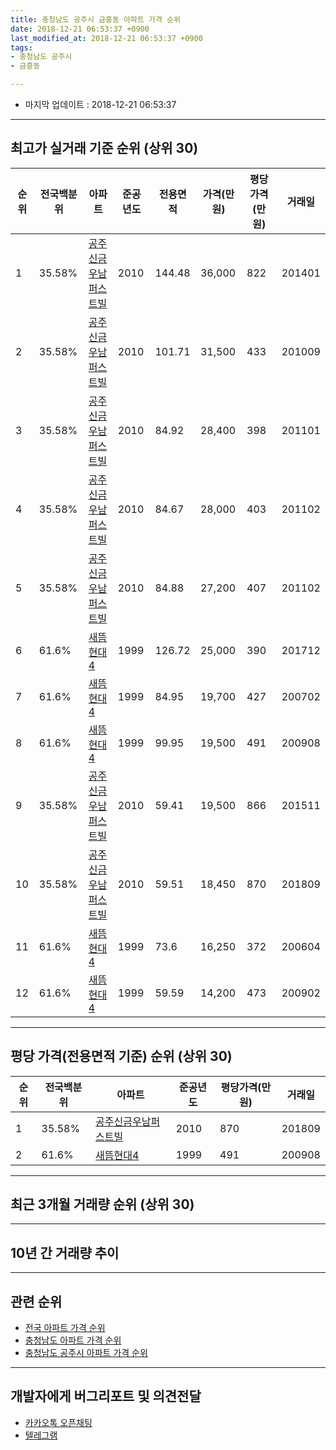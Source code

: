 ```yaml
---
title: 충청남도 공주시 금흥동 아파트 가격 순위
date: 2018-12-21 06:53:37 +0900
last_modified_at: 2018-12-21 06:53:37 +0900
tags:
- 충청남도 공주시
- 금흥동

---
```


* 마지막 업데이트 : 2018-12-21 06:53:37

---

## 최고가 실거래 기준 순위 (상위 30)


|순위|전국백분위|아파트|준공년도|전용면적|가격(만원)|평당가격(만원)|거래일|
|---|---|---|---|---|---|---|---|
|1|35.58%|[공주신금우남퍼스트빌](https://search.naver.com/search.naver?query=%EC%B6%A9%EC%B2%AD%EB%82%A8%EB%8F%84+%EA%B3%B5%EC%A3%BC%EC%8B%9C+%EA%B8%88%ED%9D%A5%EB%8F%99+%EA%B3%B5%EC%A3%BC%EC%8B%A0%EA%B8%88%EC%9A%B0%EB%82%A8%ED%8D%BC%EC%8A%A4%ED%8A%B8%EB%B9%8C)|2010|144.48|36,000|822|201401|
|2|35.58%|[공주신금우남퍼스트빌](https://search.naver.com/search.naver?query=%EC%B6%A9%EC%B2%AD%EB%82%A8%EB%8F%84+%EA%B3%B5%EC%A3%BC%EC%8B%9C+%EA%B8%88%ED%9D%A5%EB%8F%99+%EA%B3%B5%EC%A3%BC%EC%8B%A0%EA%B8%88%EC%9A%B0%EB%82%A8%ED%8D%BC%EC%8A%A4%ED%8A%B8%EB%B9%8C)|2010|101.71|31,500|433|201009|
|3|35.58%|[공주신금우남퍼스트빌](https://search.naver.com/search.naver?query=%EC%B6%A9%EC%B2%AD%EB%82%A8%EB%8F%84+%EA%B3%B5%EC%A3%BC%EC%8B%9C+%EA%B8%88%ED%9D%A5%EB%8F%99+%EA%B3%B5%EC%A3%BC%EC%8B%A0%EA%B8%88%EC%9A%B0%EB%82%A8%ED%8D%BC%EC%8A%A4%ED%8A%B8%EB%B9%8C)|2010|84.92|28,400|398|201101|
|4|35.58%|[공주신금우남퍼스트빌](https://search.naver.com/search.naver?query=%EC%B6%A9%EC%B2%AD%EB%82%A8%EB%8F%84+%EA%B3%B5%EC%A3%BC%EC%8B%9C+%EA%B8%88%ED%9D%A5%EB%8F%99+%EA%B3%B5%EC%A3%BC%EC%8B%A0%EA%B8%88%EC%9A%B0%EB%82%A8%ED%8D%BC%EC%8A%A4%ED%8A%B8%EB%B9%8C)|2010|84.67|28,000|403|201102|
|5|35.58%|[공주신금우남퍼스트빌](https://search.naver.com/search.naver?query=%EC%B6%A9%EC%B2%AD%EB%82%A8%EB%8F%84+%EA%B3%B5%EC%A3%BC%EC%8B%9C+%EA%B8%88%ED%9D%A5%EB%8F%99+%EA%B3%B5%EC%A3%BC%EC%8B%A0%EA%B8%88%EC%9A%B0%EB%82%A8%ED%8D%BC%EC%8A%A4%ED%8A%B8%EB%B9%8C)|2010|84.88|27,200|407|201102|
|6|61.6%|[새뜸현대4](https://search.naver.com/search.naver?query=%EC%B6%A9%EC%B2%AD%EB%82%A8%EB%8F%84+%EA%B3%B5%EC%A3%BC%EC%8B%9C+%EA%B8%88%ED%9D%A5%EB%8F%99+%EC%83%88%EB%9C%B8%ED%98%84%EB%8C%804)|1999|126.72|25,000|390|201712|
|7|61.6%|[새뜸현대4](https://search.naver.com/search.naver?query=%EC%B6%A9%EC%B2%AD%EB%82%A8%EB%8F%84+%EA%B3%B5%EC%A3%BC%EC%8B%9C+%EA%B8%88%ED%9D%A5%EB%8F%99+%EC%83%88%EB%9C%B8%ED%98%84%EB%8C%804)|1999|84.95|19,700|427|200702|
|8|61.6%|[새뜸현대4](https://search.naver.com/search.naver?query=%EC%B6%A9%EC%B2%AD%EB%82%A8%EB%8F%84+%EA%B3%B5%EC%A3%BC%EC%8B%9C+%EA%B8%88%ED%9D%A5%EB%8F%99+%EC%83%88%EB%9C%B8%ED%98%84%EB%8C%804)|1999|99.95|19,500|491|200908|
|9|35.58%|[공주신금우남퍼스트빌](https://search.naver.com/search.naver?query=%EC%B6%A9%EC%B2%AD%EB%82%A8%EB%8F%84+%EA%B3%B5%EC%A3%BC%EC%8B%9C+%EA%B8%88%ED%9D%A5%EB%8F%99+%EA%B3%B5%EC%A3%BC%EC%8B%A0%EA%B8%88%EC%9A%B0%EB%82%A8%ED%8D%BC%EC%8A%A4%ED%8A%B8%EB%B9%8C)|2010|59.41|19,500|866|201511|
|10|35.58%|[공주신금우남퍼스트빌](https://search.naver.com/search.naver?query=%EC%B6%A9%EC%B2%AD%EB%82%A8%EB%8F%84+%EA%B3%B5%EC%A3%BC%EC%8B%9C+%EA%B8%88%ED%9D%A5%EB%8F%99+%EA%B3%B5%EC%A3%BC%EC%8B%A0%EA%B8%88%EC%9A%B0%EB%82%A8%ED%8D%BC%EC%8A%A4%ED%8A%B8%EB%B9%8C)|2010|59.51|18,450|870|201809|
|11|61.6%|[새뜸현대4](https://search.naver.com/search.naver?query=%EC%B6%A9%EC%B2%AD%EB%82%A8%EB%8F%84+%EA%B3%B5%EC%A3%BC%EC%8B%9C+%EA%B8%88%ED%9D%A5%EB%8F%99+%EC%83%88%EB%9C%B8%ED%98%84%EB%8C%804)|1999|73.6|16,250|372|200604|
|12|61.6%|[새뜸현대4](https://search.naver.com/search.naver?query=%EC%B6%A9%EC%B2%AD%EB%82%A8%EB%8F%84+%EA%B3%B5%EC%A3%BC%EC%8B%9C+%EA%B8%88%ED%9D%A5%EB%8F%99+%EC%83%88%EB%9C%B8%ED%98%84%EB%8C%804)|1999|59.59|14,200|473|200902|


---

## 평당 가격(전용면적 기준) 순위 (상위 30)


|순위|전국백분위|아파트|준공년도|평당가격(만원)|거래일|
|---|---|---|---|---|---|
|1|35.58%|[공주신금우남퍼스트빌](https://search.naver.com/search.naver?query=%EC%B6%A9%EC%B2%AD%EB%82%A8%EB%8F%84+%EA%B3%B5%EC%A3%BC%EC%8B%9C+%EA%B8%88%ED%9D%A5%EB%8F%99+%EA%B3%B5%EC%A3%BC%EC%8B%A0%EA%B8%88%EC%9A%B0%EB%82%A8%ED%8D%BC%EC%8A%A4%ED%8A%B8%EB%B9%8C)|2010|870|201809|
|2|61.6%|[새뜸현대4](https://search.naver.com/search.naver?query=%EC%B6%A9%EC%B2%AD%EB%82%A8%EB%8F%84+%EA%B3%B5%EC%A3%BC%EC%8B%9C+%EA%B8%88%ED%9D%A5%EB%8F%99+%EC%83%88%EB%9C%B8%ED%98%84%EB%8C%804)|1999|491|200908|


---

## 최근 3개월 거래량 순위 (상위 30)


<div style="width:100%;">
    <canvas id="deal_count_ranking" height="250"></canvas>
</div>


<script>
new Chart(document.getElementById("deal_count_ranking"), {
    type: 'horizontalBar',
    data: {
        labels: ['새뜸현대4', '공주신금우남퍼스트빌'],
        datasets: [{
            label: '실거래 수',
            data: [6, 3],
            borderColor: "rgba(255, 0, 128, 1)",
            backgroundColor: "rgba(255, 0, 128, 0.5)",
            fill: false,
        }]
    },
    options: {
        responsive: true,
        title: {
            display: true,
            text: '최근 3개월 거래량 순위'
        },
        tooltips: {
            mode: 'index',
            intersect: false,
            callbacks: {
                title: function(tooltipItems, data) {
                    return "실거래 수:";
                },
                label: function(tooltipItem, data) {
                    return data.labels[tooltipItem.index] + ": " + tooltipItem.xLabel;
                }
            }
        },
        hover: {
            mode: 'nearest',
            intersect: true
        },
        scales: {
            xAxes: [{
                display: true,
                scaleLabel: {
                    display: true,
                    labelString: '실거래 수'
                },
                ticks: {
                    suggestedMin: 0,
                }
            }],
            yAxes: [{
                display: true,
                ticks: {
                    autoSkip: false,
                    callback: function(value, index, values) {
                        if (value.length > 15)
                            return value.substr(0, 13) + "...";
                        else
                            return value;
                    }
                },
                scaleLabel: {
                    display: false,
                }
            }]
        }
    }
});

</script>


---

## 10년 간 거래량 추이


<div style="width:100%;">
    <canvas id="deal_progress" height="250"></canvas>
</div>

<script>
new Chart(document.getElementById("deal_progress"), {
    type: 'line',
    data: {
        labels: ['200812','200901','200902','200903','200904','200905','200906','200907','200908','200909','200910','200911','200912','201001','201002','201003','201004','201005','201006','201007','201008','201009','201010','201011','201012','201101','201102','201103','201104','201105','201106','201107','201108','201109','201110','201111','201112','201201','201202','201203','201204','201205','201206','201207','201208','201209','201210','201211','201212','201301','201302','201303','201304','201305','201306','201307','201308','201309','201310','201311','201312','201401','201402','201403','201404','201405','201406','201407','201408','201409','201410','201411','201412','201501','201502','201503','201504','201505','201506','201507','201508','201509','201510','201511','201512','201601','201602','201603','201604','201605','201606','201607','201608','201609','201610','201611','201612','201701','201702','201703','201704','201705','201706','201707','201708','201709','201710','201711','201712','201801','201802','201803','201804','201805','201806','201807','201808','201809','201810','201811','201812'],
        datasets: [{
            label: '실거래 수',
            pointRadius: 1,
            data: [2, 3, 2, 2, 7, 3, 2, 4, 3, 2, 4, 3, 2, 7, 4, 3, 6, 6, 3, 2, 8, 10, 10, 18, 12, 14, 23, 36, 12, 11, 8, 4, 57, 11, 15, 6, 12, 4, 9, 5, 9, 3, 5, 5, 6, 11, 11, 12, 20, 8, 9, 6, 7, 4, 7, 4, 3, 7, 6, 5, 3, 5, 5, 11, 4, 3, 9, 4, 5, 12, 4, 8, 4, 3, 1, 6, 4, 8, 8, 4, 4, 5, 5, 26, 4, 6, 10, 6, 6, 4, 7, 5, 7, 9, 16, 8, 6, 3, 4, 10, 6, 3, 3, 3, 8, 5, 6, 3, 9, 3, 5, 2, 3, 6, 3, 4, 9, 7, 5, 3, 1],
            borderColor: "rgba(255, 201, 14, 1)",
            backgroundColor: "rgba(255, 201, 14, 0.5)",
            fill: true,
        }]
    },
    options: {
        responsive: true,
        title: {
            display: true,
            text: '10년간 거래량 추이'
        },
        tooltips: {
            mode: 'index',
            intersect: false,
        },
        hover: {
            mode: 'nearest',
            intersect: true
        },
        scales: {
            xAxes: [{
                display: true,
                scaleLabel: {
                    display: true,
                    labelString: '년/월'
                }
            }],
            yAxes: [{
                display: true,
                ticks: {
                    suggestedMin: 0,
                },
                scaleLabel: {
                    display: true,
                    labelString: '실거래 수'
                }
            }]
        }
    }
});

</script>


---

## 관련 순위

- [전국 아파트 가격 순위](https://inasie.github.io/apt-ranking/전국)
- [충청남도 아파트 가격 순위](https://inasie.github.io/apt-ranking/충청남도)
- [충청남도 공주시 아파트 가격 순위](https://inasie.github.io/apt-ranking/충청남도-공주시)


---

## 개발자에게 버그리포트 및 의견전달

- [카카오톡 오픈채팅](https://open.kakao.com/o/gLJUAP4)
- [텔레그램](https://t.me/inasie)

